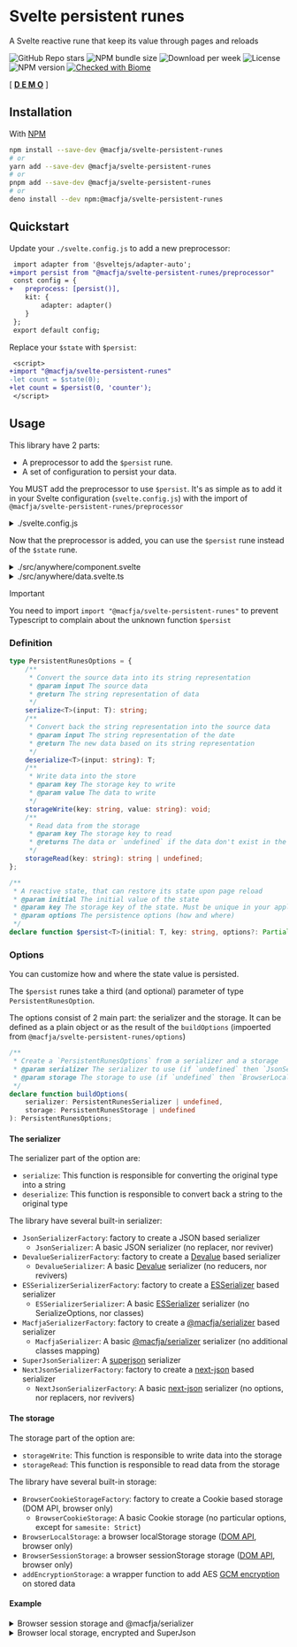 # Svelte persistent runes

A Svelte reactive rune that keep its value through pages and reloads

![GitHub Repo stars](https://img.shields.io/github/stars/macfja/svelte-persistent-store?style=social)
![NPM bundle size](https://img.shields.io/bundlephobia/minzip/@macfja/svelte-persistent-store)
![Download per week](https://img.shields.io/npm/dw/@macfja/svelte-persistent-store)
![License](https://img.shields.io/npm/l/@macfja/svelte-persistent-store)
![NPM version](https://img.shields.io/npm/v/@macfja/svelte-persistent-store)
[![Checked with Biome](https://img.shields.io/badge/Checked_with-Biome-60a5fa?style=flat&logo=biome)](https://biomejs.dev)

[ **[D E M O](https://www.sveltelab.dev/5aypljhy6qtirvp)** ]

## Installation

With [NPM](https://www.npmjs.com/package/@macfja/svelte-persistent-runes)
```sh
npm install --save-dev @macfja/svelte-persistent-runes
# or
yarn add --save-dev @macfja/svelte-persistent-runes
# or
pnpm add --save-dev @macfja/svelte-persistent-runes
# or
deno install --dev npm:@macfja/svelte-persistent-runes
```

## Quickstart

Update your `./svelte.config.js` to add a new preprocessor:
```diff
 import adapter from '@sveltejs/adapter-auto';
+import persist from "@macfja/svelte-persistent-runes/preprocessor"
 const config = {
+ 	preprocess: [persist()],
	kit: {
		adapter: adapter()
	}
 };
 export default config;
```

Replace your `$state` with `$persist`:
```diff
 <script>
+import "@macfja/svelte-persistent-runes"
-let count = $state(0);
+let count = $persist(0, 'counter');
 </script>
```

## Usage

This library have 2 parts:
- A preprocessor to add the `$persist` rune.
- A set of configuration to persist your data.

You MUST add the preprocessor to use `$persist`.
It's as simple as to add it in your Svelte configuration (`svelte.config.js`) with the import of `@macfja/svelte-persistent-runes/preprocessor`

<details>
<summary>./svelte.config.js</summary>

```js
import adapter from '@sveltejs/adapter-auto';
import { vitePreprocess } from '@sveltejs/vite-plugin-svelte';
import persist from "@macfja/svelte-persistent-runes/preprocessor"

/** @type {import('@sveltejs/kit').Config} */
const config = {
	preprocess: [vitePreprocess(), persist()],
	kit: {
		adapter: adapter()
	}
};

export default config;
```

</details>

Now that the preprocessor is added, you can use the `$persist` rune instead of the `$state` rune.

<details>
<summary>./src/anywhere/component.svelte</summary>

```html
<script>
import "@macfja/svelte-persistent-runes"
let count = $persist(0, 'counter');
</script>
<div class="counter">
    <button onclick={() => (count -= 1)} aria-label="Decrease the counter by one">-</button>
    <div><strong>{count}</strong></div>
    <button onclick={() => (count += 1)} aria-label="Increase the counter by one">+</button>
</div>
```

</details>

<details>
<summary>./src/anywhere/data.svelte.ts</summary>

```ts
import "@macfja/svelte-persistent-runes"
export class Person {
    name = $persist('John', 'user-name')
    age = $persist(33, 'user-age')
    
    greet(): string {
        return `Hello ${this.name}`;
    }
    birthday(): string {
        this.age += 1;
        return `Happy birthday ${this.name}!`
    }
}
export const currentUser = new Person()
```

</details>

> [!IMPORTANT]
> You need to import `import "@macfja/svelte-persistent-runes"` to prevent Typescript to complain about the unknown function `$persist`

### Definition

```ts
type PersistentRunesOptions = {
    /**
     * Convert the source data into its string representation
     * @param input The source data
     * @return The string representation of data
     */
    serialize<T>(input: T): string;
    /**
     * Convert back the string representation into the source data
     * @param input The string representation of the date
     * @return The new data based on its string representation
     */
    deserialize<T>(input: string): T;
    /**
     * Write data into the store
     * @param key The storage key to write
     * @param value The data to write
     */
    storageWrite(key: string, value: string): void;
    /**
     * Read data from the storage
     * @param key The storage key to read
     * @returns The data or `undefined` if the data don't exist in the storage
     */
    storageRead(key: string): string | undefined;
};

/**
 * A reactive state, that can restore its state upon page reload
 * @param initial The initial value of the state
 * @param key The storage key of the state. Must be unique in your application
 * @param options The persistence options (how and where)
 */
declare function $persist<T>(initial: T, key: string, options?: Partial<PersistentRunesOption>)
```

### Options

You can customize how and where the state value is persisted.

The `$persist` runes take a third (and optional) parameter of type `PersistentRunesOption`.

The options consist of 2 main part: the serializer and the storage. It can be defined as a plain object or as the result of the `buildOptions` (impoerted from `@macfja/svelte-persistent-runes/options`)

```ts
/**
 * Create a `PersistentRunesOptions` from a serializer and a storage
 * @param serializer The serializer to use (if `undefined` then `JsonSerializer` will be used)
 * @param storage The storage to use (if `undefined` then `BrowserLocalStorage` will be used)
 */
declare function buildOptions(
    serializer: PersistentRunesSerializer | undefined, 
    storage: PersistentRunesStorage | undefined
): PersistentRunesOptions;
```


#### The serializer

The serializer part of the option are:
 - `serialize`: This function is responsible for converting the original type into a string
 - `deserialize`: This function is responsible to convert back a string to the original type

The library have several built-in serializer:
 - `JsonSerializerFactory`: factory to create a JSON based serializer
   - `JsonSerializer`: A basic JSON serializer (no replacer, nor reviver)
 - `DevalueSerializerFactory`: factory to create a [Devalue] based serializer
   - `DevalueSerializer`: A basic [Devalue] serializer (no reducers, nor revivers)
 - `ESSerializerSerializerFactory`: factory to create a [ESSerializer] based serializer
   - `ESSerializerSerializer`: A basic [ESSerializer] serializer (no SerializeOptions, nor classes)
 - `MacfjaSerializerFactory`: factory to create a [@macfja/serializer] based serializer
   - `MacfjaSerializer`: A basic [@macfja/serializer] serializer (no additional classes mapping)
 - `SuperJsonSerializer`: A [superjson] serializer
 - `NextJsonSerializerFactory`: factory to create a [next-json] based serializer
   - `NextJsonSerializerFactory`: A basic [next-json] serializer (no options, nor replacers, nor revivers)

[ESSerializer]: https://www.npmjs.com/package/esserializer
[Devalue]: https://www.npmjs.com/package/devalue
[@macfja/serializer]: https://www.npmjs.com/package/@macfja/serializer
[superjson]: https://www.npmjs.com/package/superjson
[next-json]: https://www.npmjs.com/package/next-json

#### The storage

The storage part of the option are:
 - `storageWrite`: This function is responsible to write data into the storage
 - `storageRead`: This function is responsible to read data from the storage

The library have several built-in storage:
- `BrowserCookieStorageFactory`: factory to create a Cookie based storage (DOM API, browser only)
   - `BrowserCookieStorage`: A basic Cookie storage (no particular options, except for `samesite: Strict`)
- `BrowserLocalStorage`: a browser localStorage storage ([DOM API](https://developer.mozilla.org/en-US/docs/Web/API/Storage), browser only)
- `BrowserSessionStorage`: a browser sessionStorage storage ([DOM API](https://developer.mozilla.org/en-US/docs/Web/API/Storage), browser only)
- `addEncryptionStorage`: a wrapper function to add AES [GCM encryption] on stored data

[GCM encryption]: https://en.wikipedia.org/wiki/Galois/Counter_Mode

#### Example

<details>

<summary>Browser session storage and @macfja/serializer</summary>

```html
<script>
import "@macfja/svelte-persistent-runes"
import { buildOptions, MacfjaSerializer, BrowserSessionStorage } "@macfja/svelte-persistent-runes/options"
let count = $persist(0, 'counter', buildOptions(MacfjaSerializer, BrowserSessionStorage));
</script>
<div class="counter">
    <button onclick={() => (count -= 1)} aria-label="Decrease the counter by one">-</button>
    <div><strong>{count}</strong></div>
    <button onclick={() => (count += 1)} aria-label="Increase the counter by one">+</button>
</div>
```

</details>

<details>

<summary>Browser local storage, encrypted and SuperJson </summary>

```html
<script>
import "@macfja/svelte-persistent-runes"
import { buildOptions, SuperJsnoSerializer, BrowserLocalStorage, addEncryptionStorage } "@macfja/svelte-persistent-runes/options"
let count = $persist(0, 'counter', buildOptions(SuperJsnoSerializer, addEncryptionStorage(BrowserLocalStorage, '12345678901234567890123456879012'));
</script>
<div class="counter">
    <button onclick={() => (count -= 1)} aria-label="Decrease the counter by one">-</button>
    <div><strong>{count}</strong></div>
    <button onclick={() => (count += 1)} aria-label="Increase the counter by one">+</button>
</div>
```

</details>
